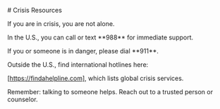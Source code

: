 \# Crisis Resources



If you are in crisis, you are not alone.  

In the U.S., you can call or text \*\*988\*\* for immediate support.  

If you or someone is in danger, please dial \*\*911\*\*.  



Outside the U.S., find international hotlines here:  

\[https://findahelpline.com], which lists global crisis services.



Remember: talking to someone helps. Reach out to a trusted person or counselor.



